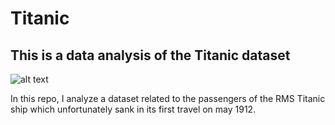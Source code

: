 # Titanic
## This is a data analysis of the Titanic dataset 

![alt text](https://i.pinimg.com/736x/82/bb/e7/82bbe740f8ca590f178b409c47f58bfa--hard-times-titanic.jpg)
 
In this repo, I analyze a dataset related to the passengers of the RMS Titanic ship which unfortunately sank in its first travel on may 1912.


























